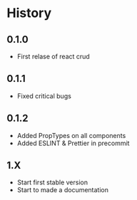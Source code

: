 # History

## 0.1.0

-   First relase of react crud

## 0.1.1

-   Fixed critical bugs

## 0.1.2

-   Added PropTypes on all components
-   Added ESLINT & Prettier in precommit

## 1.X

-   Start first stable version
-   Start to made a documentation

